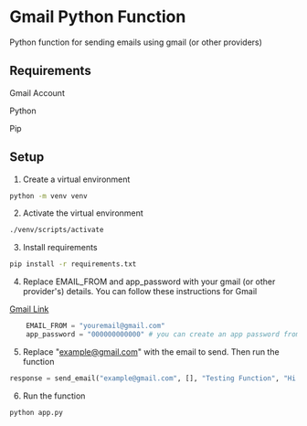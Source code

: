 # Gmail Python Function
Python function for sending emails using gmail (or other providers)

## Requirements

Gmail Account

Python

Pip

## Setup

1. Create a virtual environment

```bash
python -m venv venv
```

2. Activate the virtual environment

```bash
./venv/scripts/activate
```

3. Install requirements

```bash
pip install -r requirements.txt
```

4. Replace EMAIL_FROM and app_password with your gmail (or other provider's) details.
You can follow these instructions for Gmail

[Gmail Link](https://support.google.com/domains/answer/9437157?hl=en)

```python
    EMAIL_FROM = "youremail@gmail.com"
    app_password = "000000000000" # you can create an app password from your gmail account security settings
```

5. Replace "example@gmail.com" with the email to send. Then run the function

```python
response = send_email("example@gmail.com", [], "Testing Function", "Hi there. It's working well")
```

6. Run the function

```bash
python app.py
```
